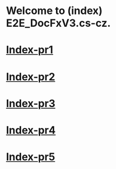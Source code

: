 # Welcome to (index) E2E_DocFxV3.cs-cz.
# [Index-pr1](index.md)
# [Index-pr2](index.md)
# [Index-pr3](index.md)
# [Index-pr4](index.md)
# [Index-pr5](index.md)



